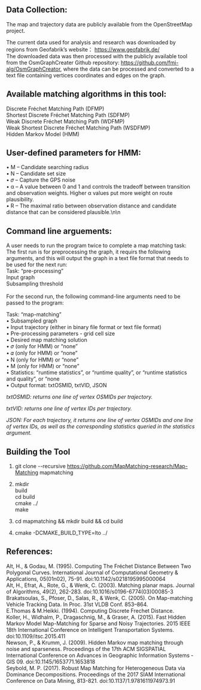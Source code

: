 Data Collection:
------------
The map and trajectory data are publicly available from the OpenStreetMap project. 

The current data used for analysis and research was downloaded by regions from Geofabrik’s website： https://www.geofabrik.de/<br />
The downloaded data was then processed with the publicly available tool from the OsmGraphCreater Github repository: https://github.com/fmi-alg/OsmGraphCreator, where the data can be processed and converted to a text file containing vertices coordinates and edges on the graph.

Available matching algorithms in this tool:
------------
Discrete Fréchet Matching Path (DFMP)
<br />Shortest Discrete Fréchet Matching Path (SDFMP)
<br />Weak Discrete Fréchet Matching Path (WDFMP)
<br />Weak Shortest Discrete Fréchet Matching Path (WSDFMP)
<br />Hidden Markov Model (HMM)

User-defined parameters for HMM:
------------
• M – Candidate searching radius<br />
• N – Candidate set size<br />
• 𝜎 – Capture the GPS noise<br />
• α – A value between 0 and 1 and controls the tradeoff between transition and observation weights. Higher α values put more weight on route plausibility.<br />
• R – The maximal ratio between observation distance and candidate distance
that can be considered plausible.\n\n


Command line arguements:
------------
A user needs to run the program twice to complete a map matching task:
The first run is for preprocessing the graph, it requirs the following arguments, and this will output the graph in a text file format that needs to be used for the next run:
<br />Task: “pre-processing”
<br />Input graph
<br />Subsampling threshold
<br /><br />For the second run, the following command-line arguments need to be passed to the program:

Task: “map-matching”
<br />• Subsampled graph
<br />• Input trajectory (either in binary file format or text file format)
<br />• Pre-processing parameters - grid cell size
<br />• Desired map matching solution
<br />• 𝜎 (only for HMM) or “none”
<br />• 𝛼 (only for HMM) or “none”
<br />• N (only for HMM) or “none”
<br />• M (only for HMM) or “none”
<br />• Statistics: “runtime statistics”, or “runtime quality”, or “runtime statistics and quality”, or “none
<br />• Output format: txtOSMID, txtVID, JSON


_txtOSMID: returns one line of vertex OSMIDs per trajectory._

_txtVID: returns one line of vertex IDs per trajectory._

_JSON: For each trajectory, it returns one line of vertex OSMIDs and one line of vertex IDs, as well as the corresponding statistics queried in the statistics argument._


Building the Tool
------------
1. git clone --recursive https://github.com/MapMatching-research/Map-Matching mapmatching

2. mkdir 
<br />build
<br />cd build
<br />cmake ../
<br />make


3. cd mapmatching && mkdir build && cd build
4. cmake -DCMAKE_BUILD_TYPE=lto ../

References:
------------
Alt, H., & Godau, M. (1995). Computing The Fréchet Distance Between Two Polygonal Curves. International Journal of Computational Geometry & Applications, 05(01n02), 75-91. doi:10.1142/s0218195995000064
<br />Alt, H., Efrat, A., Rote, G., & Wenk, C. (2003). Matching planar maps. Journal of Algorithms, 49(2), 262-283. doi:10.1016/s0196-6774(03)00085-3
<br />Brakatsoulas, S., Pfoser, D., Salas, R., & Wenk, C. (2005). On Map-matching Vehicle Tracking Data. In Proc. 31st VLDB Conf. 853–864.
<br />E.Thomas & M.Heikki. (1994). Computing Discrete Frechet Distance.
<br />Koller, H., Widhalm, P., Dragaschnig, M., & Graser, A. (2015). Fast Hidden Markov Model Map-Matching for Sparse and Noisy Trajectories. 2015 IEEE 18th International Conference on Intelligent Transportation Systems. doi:10.1109/itsc.2015.411
<br />Newson, P., & Krumm, J. (2009). Hidden Markov map matching through noise and sparseness. Proceedings of the 17th ACM SIGSPATIAL International Conference on Advances in Geographic Information Systems - GIS 09. doi:10.1145/1653771.1653818
<br />Seybold, M. P. (2017). Robust Map Matching for Heterogeneous Data via Dominance Decompositions. Proceedings of the 2017 SIAM International Conference on Data Mining, 813-821. doi:10.1137/1.9781611974973.91
